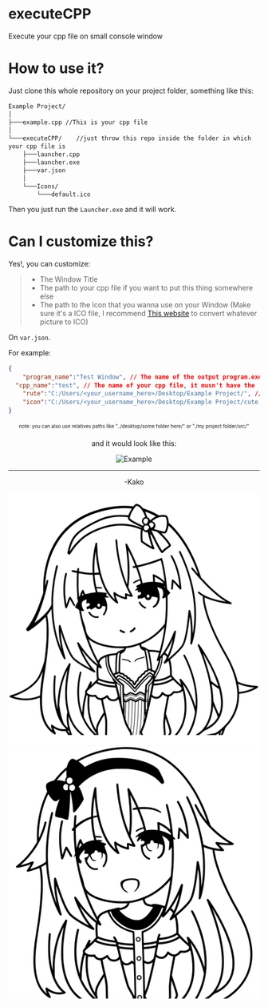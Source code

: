 # executeCPP
Execute your cpp file on small console window

# How to use it?
Just clone this whole repository on your project folder, something like this:
```
Example Project/
│
├───example.cpp //This is your cpp file
│
└───executeCPP/    //just throw this repo inside the folder in which your cpp file is
    ├───launcher.cpp
    ├───launcher.exe
    ├───var.json
    │
    └───Icons/
        └───default.ico
```
Then you just run the `Launcher.exe` and it will work.

# Can I customize this?
Yes!, you can customize:
> - The Window Title
> - The path to your cpp file if you want to put this thing somewhere else
> - The path to the Icon that you wanna use on your Window (Make sure it's a ICO file, I recommend [This website](https://redketchup.io/icon-converter) to convert whatever picture to ICO)
  
On `var.json`.

For example:
```JSON
{
	"program_name":"Test Window", // The name of the output program.exe
  "cpp_name":"test", // The name of your cpp file, it musn't have the .cpp extension or it's not going to work
	"rute":"C:/Users/<your_username_here>/Desktop/Example Project/", // The path to the folder where your cpp file is located
	"icon":"C:/Users/<your_username_here>/Desktop/Example Project/cute icon I really like/griffith.ico" // The path to your ICO file
}
```

<p align="center"><sub><sup>note: you can also use relatives paths like "../desktop/some folder here/" or "./my project folder/src/"</sup></sub></p>

<p align="center">and it would look like this:</p>

<p align="center">
  <img src="https://i.imgur.com/UOvQ79X.png" title="Example"/>
</p>

----
  <p align="center">-Kako</sup></sub></p>

<p align="center">
    <img src="https://raw.githubusercontent.com/TRKako/TRKako/main/files/Marina.svg" title="Evil Kako"/>
  <img src="https://raw.githubusercontent.com/TRKako/TRKako/main/files/Arusu2.svg" title="Kako"/>
</p>
